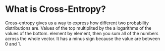 # What is Cross-Entropy?

Cross-entropy gives us a way to express how different two probability distributions are. Values of the top multiplited by the a logarithms of the values of the bottom. element by element, then you sum all of the numbers across the whole vector. It has a minus sign  because the value are between 0 and 1. 
